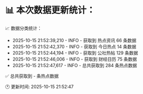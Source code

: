 📊 本次数据更新统计：
==========================

📈 数据分类统计：
- 2025-10-15 21:52:39,210 - INFO - 获取到 热点资讯 66 条数据
- 2025-10-15 21:52:42,370 - INFO - 获取到 今日热点 14 条数据
- 2025-10-15 21:52:44,194 - INFO - 获取到 公社热帖 129 条数据
- 2025-10-15 21:52:46,006 - INFO - 获取到 财经日历 75 条数据
- 2025-10-15 21:52:47,617 - INFO - 总共获取到 284 条热点数据

✅ 总共获取到 - 条热点数据

🕐 更新时间: 2025-10-15 21:52:47
